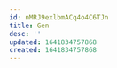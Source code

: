 ```yaml
---
id: nMRJ9exlbmACq4o4C6TJn
title: Gen
desc: ''
updated: 1641834757868
created: 1641834757868
---
```



